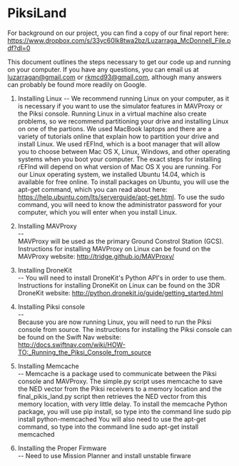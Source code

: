# PiksiLand

For background on our project, you can find a copy of our final report here:  
https://www.dropbox.com/s/33yc60lk8twa2bz/Luzarraga_McDonnell_File.pdf?dl=0  

This document outlines the steps necessary to get our code up and running on your computer. If you have any questions, you can email us at luzarragan@gmail.com or rkmcd93@gmail.com, although many answers can probably be found more readily on Google. 

1. Installing Linux 
--
We recommend running Linux on your computer, as it is necessary if you want to use the simulator features in MAVProxy or the Piksi console. Running Linux in a virtual machine also create problems, so we recommend partitioning your drive and installing Linux on one of the partions. We used MacBook laptops and there are a variety of tutorials online that explain how to partition your drive and install Linux. We used rEFInd, which is a boot manager that will allow you to choose between Mac OS X, Linux, Windows, and other operating systems when you boot your computer. The exact steps for installing rEFInd will depend on what version of Mac OS X you are running. For our Linux operating system, we installed Ubuntu 14.04, which is available for free online. To install packages on Ubuntu, you will use the apt-get command, which you can read about here: https://help.ubuntu.com/lts/serverguide/apt-get.html. To use the sudo command, you will need to know the administrator password for your computer, which you will enter when you install Linux.  


2. Installing MAVProxy  
--  
MAVProxy will be used as the primary Ground Constrol Station (GCS). Instructions for installing MAVProxy on Linux can be found on the MAVProxy website: 
http://tridge.github.io/MAVProxy/    

3. Installing DroneKit  
--
You will need to install DroneKit's Python API's in order to use them. Instructions for installing DroneKit on Linux can be found on the 3DR DroneKit website: http://python.dronekit.io/guide/getting_started.html  


4. Installing Piksi console  
--  
Because you are now running Linux, you will need to run the Piksi console from source. The instructions for installing the Piksi console can be found on the Swift Nav website:  
http://docs.swiftnav.com/wiki/HOW-TO:_Running_the_Piksi_Console_from_source    


5. Installing Memcache   
--
Memcache is a package used to communicate between the Piksi console and MAVProxy. The simple.py script uses memcache to save the NED vector from the Piksi receivers to a memory location and the final_pikis_land.py script then retrieves the NED vector from this memory location, with very little delay. To install the memcache Python package, you will use pip install, so type into the command line
    sudo pip install python-memcached
You will also need to use the apt-get command, so type into the command line
    sudo apt-get install memcached


6. Installing the Proper Firmware  
-- 
Need to use Mission Planner and install unstable firware  



	
